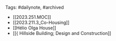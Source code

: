 
Tags: #dailynote, #archived 
- [[2023.251.MOC]]
- [[2023.211.3_Co-Housing]]
- [[Hélio Olga House]]
- [[{ Hillside Building; Design and Construction]]